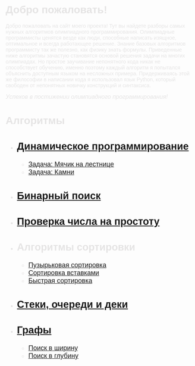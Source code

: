 <span style="color: #E5E4E4; font-family: Helvetica;">

# Добро пожаловать!

Добро пожаловать на сайт моего проекта! Тут вы найдете разборы самых нужных алгоритмов олимпиадного программирования. Олимпиадные программисты ценятся везде как люди, способные написать изящное, оптимальное и всегда работающее решение. Знание базовых алгоритмов программисту так же полезно, как физику знать формулы. Приведенные ниже алгоритмы зачастую становятся основой решения задачи на многих олимпиадах. Но простое заучивание непонятного кода никак не способствует обучению, именно поэтому каждый алгоритм я попытался объяснить доступным языком на несложных примера. Придерживаясь этой же философии в написании кода я использовал язык Python, который свободен от непонятных новичку конструкций и синтаксиса.

<font size="3"> *Успехов в постижении олимпиадного программирования!* </font>

# **Алгоритмы**

<font size="4">

* ## [Динамическое программирование](dynamic.md)
    + [Задача: Мячик на лестнице](stairs_ball.md)
    + [Задача: Камни](stones.md)
* ## [Бинарный поиск](binary.md)
* ## [Проверка числа на простоту](ifprime.md)
* ## Алгоритмы сортировки
    + [Пузырьковая сортировка](bubblesort.md)
    + [Сортировка вставками](insertionsort.md)
    + [Быстрая сортировка](quicksort.md)
* ## [Стеки, очереди и деки](stack_queues_deques.md)
* ## [Графы](graphs.md)
    + [Поиск в ширину](bfs.md)
    + [Поиск в глубину](dfs.md)

</font>
